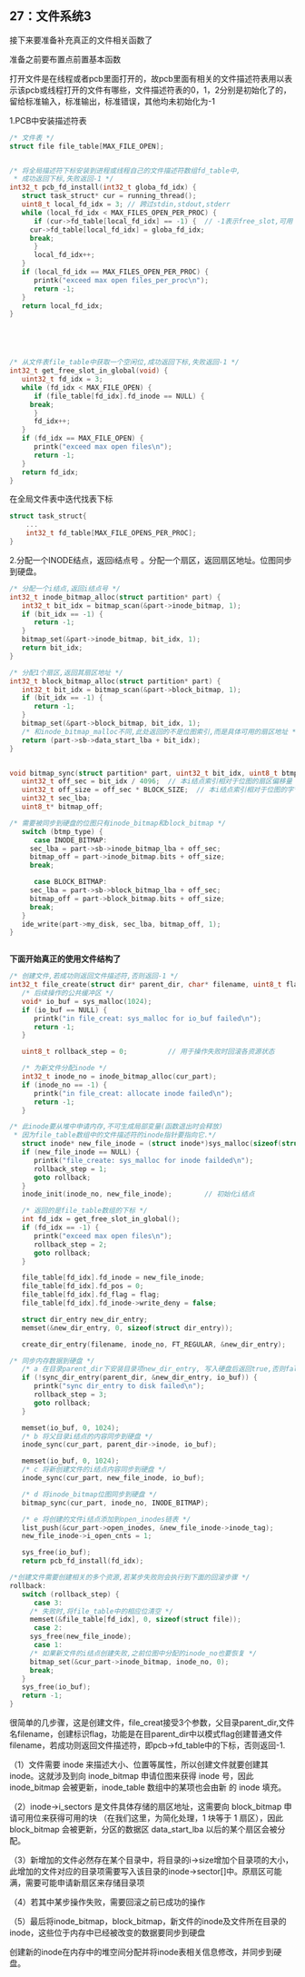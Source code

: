 ## 27：文件系统3

接下来要准备补充真正的文件相关函数了



准备之前要布置点前置基本函数

打开文件是在线程或者pcb里面打开的，故pcb里面有相关的文件描述符表用以表示该pcb或线程打开的文件有哪些，文件描述符表的0，1，2分别是初始化了的，留给标准输入，标准输出，标准错误，其他均未初始化为-1

1.PCB中安装描述符表

```c
/* 文件表 */
struct file file_table[MAX_FILE_OPEN];


/* 将全局描述符下标安装到进程或线程自己的文件描述符数组fd_table中,
 * 成功返回下标,失败返回-1 */
int32_t pcb_fd_install(int32_t globa_fd_idx) {
   struct task_struct* cur = running_thread();
   uint8_t local_fd_idx = 3; // 跨过stdin,stdout,stderr
   while (local_fd_idx < MAX_FILES_OPEN_PER_PROC) {
      if (cur->fd_table[local_fd_idx] == -1) {	// -1表示free_slot,可用
	 cur->fd_table[local_fd_idx] = globa_fd_idx;
	 break;
      }
      local_fd_idx++;
   }
   if (local_fd_idx == MAX_FILES_OPEN_PER_PROC) {
      printk("exceed max open files_per_proc\n");
      return -1;
   }
   return local_fd_idx;
}





/* 从文件表file_table中获取一个空闲位,成功返回下标,失败返回-1 */
int32_t get_free_slot_in_global(void) {
   uint32_t fd_idx = 3;
   while (fd_idx < MAX_FILE_OPEN) {
      if (file_table[fd_idx].fd_inode == NULL) {
	 break;
      }
      fd_idx++;
   }
   if (fd_idx == MAX_FILE_OPEN) {
      printk("exceed max open files\n");
      return -1;
   }
   return fd_idx;
}
```

在全局文件表中迭代找表下标

```c
struct task_struct{
    ...
    int32_t fd_table[MAX_FILE_OPENS_PER_PROC];
}
```



2.分配一个INODE结点，返回i结点号  。分配一个扇区，返回扇区地址。位图同步到硬盘。 

```c
/* 分配一个i结点,返回i结点号 */
int32_t inode_bitmap_alloc(struct partition* part) {
   int32_t bit_idx = bitmap_scan(&part->inode_bitmap, 1);
   if (bit_idx == -1) {
      return -1;
   }
   bitmap_set(&part->inode_bitmap, bit_idx, 1);
   return bit_idx;
}

/* 分配1个扇区,返回其扇区地址 */
int32_t block_bitmap_alloc(struct partition* part) {
   int32_t bit_idx = bitmap_scan(&part->block_bitmap, 1);
   if (bit_idx == -1) {
      return -1;
   }
   bitmap_set(&part->block_bitmap, bit_idx, 1);
   /* 和inode_bitmap_malloc不同,此处返回的不是位图索引,而是具体可用的扇区地址 */
   return (part->sb->data_start_lba + bit_idx);
} 


void bitmap_sync(struct partition* part, uint32_t bit_idx, uint8_t btmp_type) {
   uint32_t off_sec = bit_idx / 4096;  // 本i结点索引相对于位图的扇区偏移量
   uint32_t off_size = off_sec * BLOCK_SIZE;  // 本i结点索引相对于位图的字节偏移量
   uint32_t sec_lba;
   uint8_t* bitmap_off;

/* 需要被同步到硬盘的位图只有inode_bitmap和block_bitmap */
   switch (btmp_type) {
      case INODE_BITMAP:
	 sec_lba = part->sb->inode_bitmap_lba + off_sec;
	 bitmap_off = part->inode_bitmap.bits + off_size;
	 break;

      case BLOCK_BITMAP: 
	 sec_lba = part->sb->block_bitmap_lba + off_sec;
	 bitmap_off = part->block_bitmap.bits + off_size;
	 break;
   }
   ide_write(part->my_disk, sec_lba, bitmap_off, 1);
}



```





**下面开始真正的使用文件结构了**

```c
/* 创建文件,若成功则返回文件描述符,否则返回-1 */
int32_t file_create(struct dir* parent_dir, char* filename, uint8_t flag) {
   /* 后续操作的公共缓冲区 */
   void* io_buf = sys_malloc(1024);
   if (io_buf == NULL) {
      printk("in file_creat: sys_malloc for io_buf failed\n");
      return -1;
   }

   uint8_t rollback_step = 0;	       // 用于操作失败时回滚各资源状态

   /* 为新文件分配inode */
   int32_t inode_no = inode_bitmap_alloc(cur_part); 
   if (inode_no == -1) {
      printk("in file_creat: allocate inode failed\n");
      return -1;
   }

/* 此inode要从堆中申请内存,不可生成局部变量(函数退出时会释放)
 * 因为file_table数组中的文件描述符的inode指针要指向它.*/
   struct inode* new_file_inode = (struct inode*)sys_malloc(sizeof(struct inode)); 
   if (new_file_inode == NULL) {
      printk("file_create: sys_malloc for inode failded\n");
      rollback_step = 1;
      goto rollback;
   }
   inode_init(inode_no, new_file_inode);	    // 初始化i结点

   /* 返回的是file_table数组的下标 */
   int fd_idx = get_free_slot_in_global();
   if (fd_idx == -1) {
      printk("exceed max open files\n");
      rollback_step = 2;
      goto rollback;
   }

   file_table[fd_idx].fd_inode = new_file_inode;
   file_table[fd_idx].fd_pos = 0;
   file_table[fd_idx].fd_flag = flag;
   file_table[fd_idx].fd_inode->write_deny = false;

   struct dir_entry new_dir_entry;
   memset(&new_dir_entry, 0, sizeof(struct dir_entry));

   create_dir_entry(filename, inode_no, FT_REGULAR, &new_dir_entry);	// create_dir_entry只是内存操作不出意外,不会返回失败

/* 同步内存数据到硬盘 */
   /* a 在目录parent_dir下安装目录项new_dir_entry, 写入硬盘后返回true,否则false */
   if (!sync_dir_entry(parent_dir, &new_dir_entry, io_buf)) {
      printk("sync dir_entry to disk failed\n");
      rollback_step = 3;
      goto rollback;
   }

   memset(io_buf, 0, 1024);
   /* b 将父目录i结点的内容同步到硬盘 */
   inode_sync(cur_part, parent_dir->inode, io_buf);

   memset(io_buf, 0, 1024);
   /* c 将新创建文件的i结点内容同步到硬盘 */
   inode_sync(cur_part, new_file_inode, io_buf);

   /* d 将inode_bitmap位图同步到硬盘 */
   bitmap_sync(cur_part, inode_no, INODE_BITMAP);

   /* e 将创建的文件i结点添加到open_inodes链表 */
   list_push(&cur_part->open_inodes, &new_file_inode->inode_tag);
   new_file_inode->i_open_cnts = 1;

   sys_free(io_buf);
   return pcb_fd_install(fd_idx);

/*创建文件需要创建相关的多个资源,若某步失败则会执行到下面的回滚步骤 */
rollback:
   switch (rollback_step) {
      case 3:
	 /* 失败时,将file_table中的相应位清空 */
	 memset(&file_table[fd_idx], 0, sizeof(struct file)); 
      case 2:
	 sys_free(new_file_inode);
      case 1:
	 /* 如果新文件的i结点创建失败,之前位图中分配的inode_no也要恢复 */
	 bitmap_set(&cur_part->inode_bitmap, inode_no, 0);
	 break;
   }
   sys_free(io_buf);
   return -1;
}

```

很简单的几步骤，这是创建文件，file_creat接受3个参数，父目录parent_dir,文件名filename，创建标识flag，功能是在目parent_dir中以模式flag创建普通文件filename，若成功则返回文件描述符，即pcb->fd_table中的下标，否则返回-1.

（1）文件需要 inode 来描述大小、位置等属性，所以创建文件就要创建其 inode。这就涉及到向 inode_bitmap 申请位图来获得 inode 号，因此 inode_bitmap 会被更新，inode_table 数组中的某项也会由新 的 inode 填充。 

（2）inode->i_sectors 是文件具体存储的扇区地址，这需要向 block_bitmap 申请可用位来获得可用的块 （在我们这里，为简化处理，1 块等于 1 扇区），因此 block_bitmap 会被更新，分区的数据区 data_start_lba 以后的某个扇区会被分配。

（3）新增加的文件必然存在某个目录中，将目录的i->size增加个目录项的大小，此增加的文件对应的目录项需要写入该目录的inode->sector[]中。原扇区可能满，需要可能申请新扇区来存储目录项

（4）若其中某步操作失败，需要回滚之前已成功的操作

（5）最后将inode_bitmap，block_bitmap，新文件的inode及文件所在目录的inode，这些位于内存中已经被改变的数据要同步到硬盘





创建新的inode在内存中的堆空间分配并将inode表相关信息修改，并同步到硬盘。
